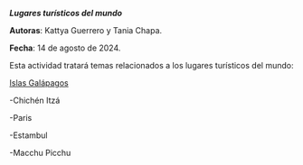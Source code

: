 ***Lugares turísticos del mundo***


**Autoras**: Kattya Guerrero y Tania Chapa.

**Fecha**: 14 de agosto de 2024.

Esta actividad tratará temas relacionados a los lugares turísticos del mundo:

[Islas Galápagos](Galápagos.md)

-Chichén Itzá

-Paris

-Estambul

-Macchu Picchu


